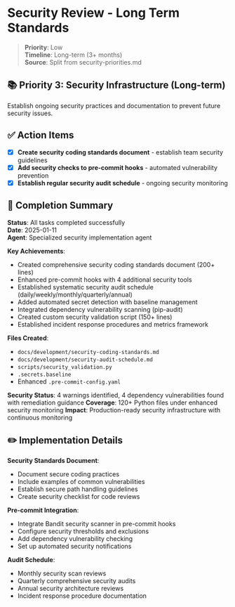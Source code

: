 # Security Review - Long Term Standards

> **Priority**: Low  
> **Timeline**: Long-term (3+ months)  
> **Source**: Split from security-priorities.md

## 📚 Priority 3: Security Infrastructure (Long-term)

Establish ongoing security practices and documentation to prevent future security issues.

## ✅ Action Items

- [x] **Create security coding standards document** - establish team security guidelines
- [x] **Add security checks to pre-commit hooks** - automated vulnerability prevention  
- [x] **Establish regular security audit schedule** - ongoing security monitoring

## 🎉 Completion Summary

**Status**: All tasks completed successfully  
**Date**: 2025-01-11  
**Agent**: Specialized security implementation agent

**Key Achievements**:
- Created comprehensive security coding standards document (200+ lines)
- Enhanced pre-commit hooks with 4 additional security tools
- Established systematic security audit schedule (daily/weekly/monthly/quarterly/annual)
- Added automated secret detection with baseline management
- Integrated dependency vulnerability scanning (pip-audit)
- Created custom security validation script (150+ lines)
- Established incident response procedures and metrics framework

**Files Created**:
- `docs/development/security-coding-standards.md`
- `docs/development/security-audit-schedule.md`
- `scripts/security_validation.py`
- `.secrets.baseline`
- Enhanced `.pre-commit-config.yaml`

**Security Status**: 4 warnings identified, 4 dependency vulnerabilities found with remediation guidance
**Coverage**: 120+ Python files under enhanced security monitoring
**Impact**: Production-ready security infrastructure with continuous monitoring

## ✏️ Implementation Details

**Security Standards Document**:
- Document secure coding practices
- Include examples of common vulnerabilities
- Establish secure path handling guidelines
- Create security checklist for code reviews

**Pre-commit Integration**:
- Integrate Bandit security scanner in pre-commit hooks
- Configure security thresholds and exclusions
- Add dependency vulnerability checking
- Set up automated security notifications

**Audit Schedule**:
- Monthly security scan reviews
- Quarterly comprehensive security audits
- Annual security architecture reviews
- Incident response procedure documentation